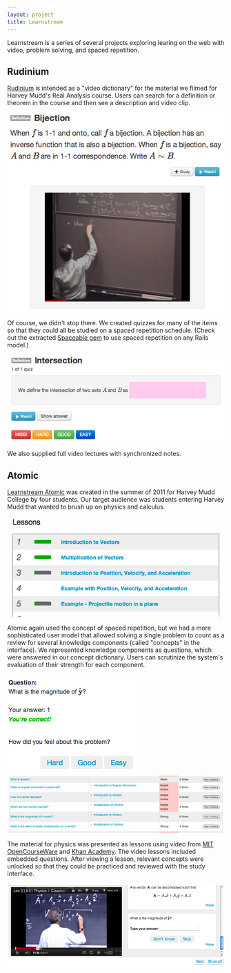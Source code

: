 ```yaml
---
layout: project
title: Learnstream
---
```


Learnstream is a series of several projects exploring learing on the web
with video, problem solving, and spaced repetition. 

## Rudinium

[Rudinium](http://rudinium.herokuapp.com) is intended as a "video dictionary" for the material we filmed for Harvey Mudd's Real Analysis course. Users can search for a definition or theorem in the course and then see
a description and video clip.

<img src="/assets/images/lsr2.png" class="project-inline">

Of course, we didn't stop there. We created quizzes for many of the items so
that they could all be studied on a spaced repetition schedule. (Check out the
extracted [Spaceable gem](https://github.com/cicatriz/spaceable) to
use spaced repetition on any Rails model.)

<img src="/assets/images/lsr3.png" class="project-inline">

We also supplied full video lectures with synchronized notes.

## Atomic

[Learnstream Atomic](http://learnstream.heroku.com) was created in the summer of 2011 for Harvey Mudd
College by four students. Our target audience was students entering Harvey Mudd that wanted to brush up on physics and calculus.

<img src="/assets/images/lsa4.png" class="project-inline">

Atomic again used the concept of spaced repetition, but we had a more
sophisticated user model that allowed solving a single problem to count as a
review for several knowledge components (called "concepts" in the interface).
We represented knowledge components as questions, which were answered in our
concept dictionary. Users can scrutinize the system's evaluation of their
strength for each component.

<img src="/assets/images/lsa3.png" class="project-inline">
<img src="/assets/images/lsa5.png" class="project-inline">

The material for physics was presented as lessons using video from [MIT OpenCourseWare](http://ocw.mit.edu) and [Khan Academy](http://khanacademy.org). The video lessons included
embedded questions. After viewing a lesson, relevant concepts were unlocked so
that they could be practiced and reviewed with the study interface.

<img src="/assets/images/lsa2.png" class="project-inline">
